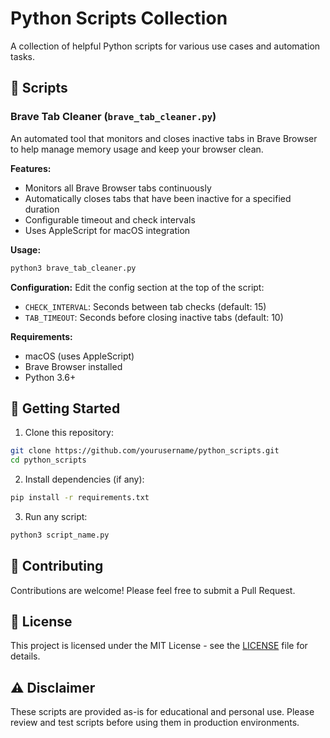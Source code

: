 # Python Scripts Collection

A collection of helpful Python scripts for various use cases and automation tasks.

## 📁 Scripts

### Brave Tab Cleaner (`brave_tab_cleaner.py`)

An automated tool that monitors and closes inactive tabs in Brave Browser to help manage memory usage and keep your browser clean.

**Features:**
- Monitors all Brave Browser tabs continuously
- Automatically closes tabs that have been inactive for a specified duration
- Configurable timeout and check intervals
- Uses AppleScript for macOS integration

**Usage:**
```bash
python3 brave_tab_cleaner.py
```

**Configuration:**
Edit the config section at the top of the script:
- `CHECK_INTERVAL`: Seconds between tab checks (default: 15)
- `TAB_TIMEOUT`: Seconds before closing inactive tabs (default: 10)

**Requirements:**
- macOS (uses AppleScript)
- Brave Browser installed
- Python 3.6+

## 🚀 Getting Started

1. Clone this repository:
```bash
git clone https://github.com/yourusername/python_scripts.git
cd python_scripts
```

2. Install dependencies (if any):
```bash
pip install -r requirements.txt
```

3. Run any script:
```bash
python3 script_name.py
```

## 🤝 Contributing

Contributions are welcome! Please feel free to submit a Pull Request.

## 📄 License

This project is licensed under the MIT License - see the [LICENSE](LICENSE) file for details.

## ⚠️ Disclaimer

These scripts are provided as-is for educational and personal use. Please review and test scripts before using them in production environments.
